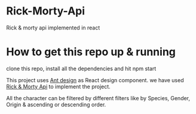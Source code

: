 # Rick-Morty-Api
Rick &amp; morty api implemented in react

# How to get this repo up & running
clone this repo, install all the dependencies and hit npm start

This project uses [Ant design](https://ant.design/) as React design component. we have used [Rick & Morty Api](https://rickandmortyapi.com/api/character/) to implement the project.

All the character can be filtered by different filters like by Species, Gender, Origin & ascending or descending order.
